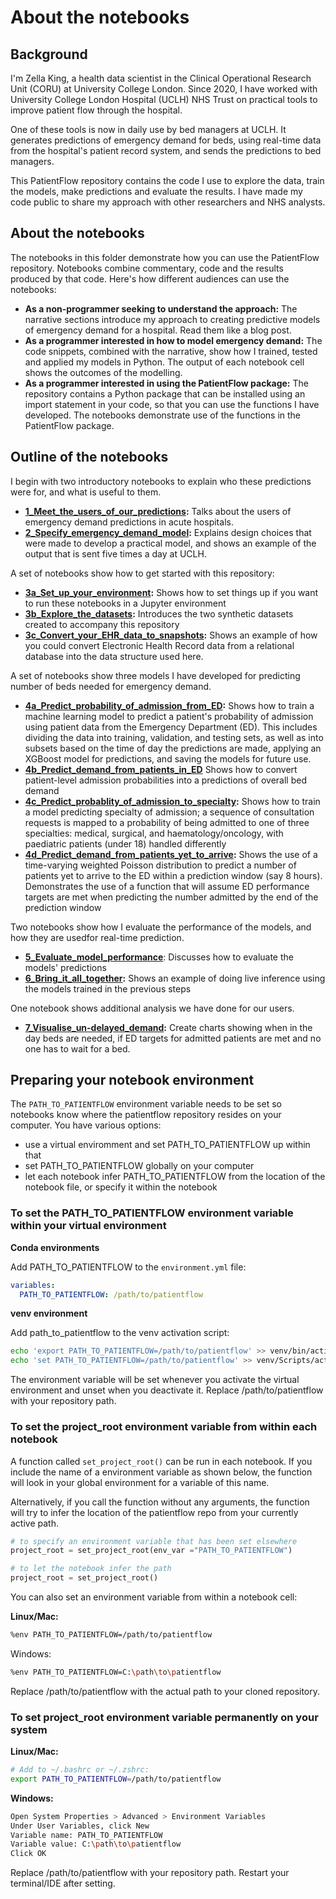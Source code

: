 # About the notebooks

## Background

I'm Zella King, a health data scientist in the Clinical Operational Research Unit (CORU) at University College London. Since 2020, I have worked with University College London Hospital (UCLH) NHS Trust on practical tools to improve patient flow through the hospital.

One of these tools is now in daily use by bed managers at UCLH. It generates predictions of emergency demand for beds, using real-time data from the hospital's patient record system, and sends the predictions to bed managers.

This PatientFlow repository contains the code I use to explore the data, train the models, make predictions and evaluate the results. I have made my code public to share my approach with other researchers and NHS analysts.

## About the notebooks

The notebooks in this folder demonstrate how you can use the PatientFlow repository. Notebooks combine commentary, code and the results produced by that code. Here's how different audiences can use the notebooks:

- **As a non-programmer seeking to understand the approach:** The narrative sections introduce my approach to creating predictive models of emergency demand for a hospital. Read them like a blog post.
- **As a programmer interested in how to model emergency demand:** The code snippets, combined with the narrative, show how I trained, tested and applied my models in Python. The output of each notebook cell shows the outcomes of the modelling.
- **As a programmer interested in using the PatientFlow package:** The repository contains a Python package that can be installed using an import statement in your code, so that you can use the functions I have developed. The notebooks demonstrate use of the functions in the PatientFlow package.

## Outline of the notebooks

I begin with two introductory notebooks to explain who these predictions were for, and what is useful to them.

- **[1_Meet_the_users_of_our_predictions](/notebooks/1_Meet_the_users_of_our_predictions.ipynb):** Talks about the users of emergency demand predictions in acute hospitals.
- **[2_Specify_emergency_demand_model](/notebooks/2_Specify_emergency_demand_model.ipynb):** Explains design choices that were made to develop a practical model, and shows an example of the output that is sent five times a day at UCLH.

A set of notebooks show how to get started with this repository:

- **[3a_Set_up_your_environment](/notebooks/3a_Set_up_your_environment.ipynb):** Shows how to set things up if you want to run these notebooks in a Jupyter environment
- **[3b_Explore_the_datasets](/notebooks/3b_Explore_the_datasets.ipynb):** Introduces the two synthetic datasets created to accompany this repository
- **[3c_Convert_your_EHR_data_to_snapshots](/notebooks/3c_Convert_your_EHR_data_to_snapshots.ipynb):** Shows an example of how you could convert Electronic Health Record data from a relational database into the data structure used here.

A set of notebooks show three models I have developed for predicting number of beds needed for emergency demand.

- **[4a_Predict_probability_of_admission_from_ED](/notebooks/4a_Predict_probability_of_admission_from_ED.ipynb):** Shows how to train a machine learning model to predict a patient's probability of admission using patient data from the Emergency Department (ED). This includes dividing the data into training, validation, and testing sets, as well as into subsets based on the time of day the predictions are made, applying an XGBoost model for predictions, and saving the models for future use.
- **[4b_Predict_demand_from_patients_in_ED](/notebooks/4b_Predict_demand_from_patients_in_ED.ipynb)** Shows how to convert patient-level admission probabilities into a predictions of overall bed demand
- **[4c_Predict_probablity_of_admission_to_specialty](/notebooks/4c_Predict_probability_of_admission_to_specialty.ipynb):** Shows how to train a model predicting specialty of admission; a sequence of consultation requests is mapped to a probability of being admitted to one of three specialties: medical, surgical, and haematology/oncology, with paediatric patients (under 18) handled differently
- **[4d_Predict_demand_from_patients_yet_to_arrive](/notebooks/4d_Predict_demand_from_patients_yet_to_arrive.ipynb):** Shows the use of a time-varying weighted Poisson distribution to predict a number of patients yet to arrive to the ED within a prediction window (say 8 hours). Demonstrates the use of a function that will assume ED performance targets are met when predicting the number admitted by the end of the prediction window

Two notebooks show how I evaluate the performance of the models, and how they are usedfor real-time prediction.

- **[5_Evaluate_model_performance](/notebooks/5_Evaluate_model_performance.ipynb)**: Discusses how to evaluate the models' predictions
- **[6_Bring_it_all_together](/notebooks/6_Bring_it_all_together.ipynb):** Shows an example of doing live inference using the models trained in the previous steps

One notebook shows additional analysis we have done for our users.

- **[7_Visualise_un-delayed_demand](/notebooks/7_Visualise_un-delayed_demand.ipynb):** Create charts showing when in the day beds are needed, if ED targets for admitted patients are met and no one has to wait for a bed.

## Preparing your notebook environment

The `PATH_TO_PATIENTFLOW` environment variable needs to be set so notebooks know where the patientflow repository resides on your computer. You have various options:

- use a virtual enviromment and set PATH_TO_PATIENTFLOW up within that
- set PATH_TO_PATIENTFLOW globally on your computer
- let each notebook infer PATH_TO_PATIENTFLOW from the location of the notebook file, or specify it within the notebook

### To set the PATH_TO_PATIENTFLOW environment variable within your virtual environment

**Conda environments**

Add PATH_TO_PATIENTFLOW to the `environment.yml` file:

```yaml
variables:
  PATH_TO_PATIENTFLOW: /path/to/patientflow
```

**venv environment**

Add path_to_patientflow to the venv activation script:

```sh
echo 'export PATH_TO_PATIENTFLOW=/path/to/patientflow' >> venv/bin/activate  # Linux/Mac
echo 'set PATH_TO_PATIENTFLOW=/path/to/patientflow' >> venv/Scripts/activate.bat  # Windows
```

The environment variable will be set whenever you activate the virtual environment and unset when you deactivate it.
Replace /path/to/patientflow with your repository path.

### To set the project_root environment variable from within each notebook

A function called `set_project_root()` can be run in each notebook. If you include the name of a environment variable as shown below, the function will look in your global environment for a variable of this name.

Alternatively, if you call the function without any arguments, the function will try to infer the location of the patientflow repo from your currently active path.

```python
# to specify an environment variable that has been set elsewhere
project_root = set_project_root(env_var ="PATH_TO_PATIENTFLOW")

# to let the notebook infer the path
project_root = set_project_root()

```

You can also set an environment variable from within a notebook cell:

**Linux/Mac:**

```sh
%env PATH_TO_PATIENTFLOW=/path/to/patientflow
```

Windows:

```sh
%env PATH_TO_PATIENTFLOW=C:\path\to\patientflow
```

Replace /path/to/patientflow with the actual path to your cloned repository.

### To set project_root environment variable permanently on your system

**Linux/Mac:**

```sh
# Add to ~/.bashrc or ~/.zshrc:
export PATH_TO_PATIENTFLOW=/path/to/patientflow
```

**Windows:**

```sh
Open System Properties > Advanced > Environment Variables
Under User Variables, click New
Variable name: PATH_TO_PATIENTFLOW
Variable value: C:\path\to\patientflow
Click OK
```

Replace /path/to/patientflow with your repository path. Restart your terminal/IDE after setting.

